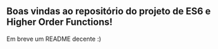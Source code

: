 
## Boas vindas ao repositório do projeto de ES6 e Higher Order Functions!

<p> Em breve um README decente :) </p>